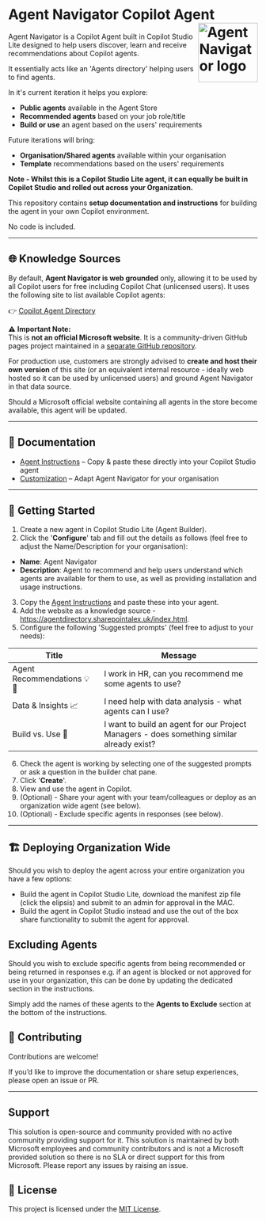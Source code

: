 # Agent Navigator Copilot Agent <img align="right" src="assets/agent-navigator-logo.png" alt="Agent Navigator logo" width="120">
Agent Navigator is a Copilot Agent built in Copilot Studio Lite designed to help users discover, learn and receive recommendations about Copilot agents. 

It essentially acts like an 'Agents directory' helping users to find agents. 

In it's current iteration it helps you explore:
- **Public agents** available in the Agent Store
- **Recommended agents** based on your job role/title
- **Build or use** an agent based on the users' requirements

Future iterations will bring:
- **Organisation/Shared agents** available within your organisation
- **Template** recommendations based on the users' requirements

**Note - Whilst this is a Copilot Studio Lite agent, it can equally be built in Copilot Studio and rolled out across your Organization.**

This repository contains **setup documentation and instructions** for building the agent in your own Copilot environment.  

No code is included.

---

## 🌐 Knowledge Sources

By default, **Agent Navigator is web grounded** only, allowing it to be used by all Copilot users for free including Copilot Chat (unlicensed users). 
It uses the following site to list available Copilot agents:

👉 [Copilot Agent Directory](https://agentdirectory.sharepointalex.uk/index.html)

⚠️ **Important Note:**  
This is **not an official Microsoft website**. It is a community-driven GitHub pages project maintained in a [separate GitHub repository](https://github.com/alexc-msft/copilot-agent-directory).  

For production use, customers are strongly advised to **create and host their own version** of this site (or an equivalent internal resource - ideally web hosted so it can be used by unlicensed users) and ground Agent Navigator in that data source. 

Should a Microsoft official website containing all agents in the store become available, this agent will be updated.

---

## 📖 Documentation

- [Agent Instructions](docs/Instructions.md) – Copy & paste these directly into your Copilot Studio agent
- [Customization](docs/customization.md) – Adapt Agent Navigator for your organisation

---

## 🚀 Getting Started

1. Create a new agent in Copilot Studio Lite (Agent Builder).
2. Click the '**Configure**' tab and fill out the details as follows (feel free to adjust the Name/Description for your organisation):

- **Name**: Agent Navigator
- **Description**: Agent to recommend and help users understand which agents are available for them to use, as well as providing installation and usage instructions.

3. Copy the [Agent Instructions](docs/instructions.md) and paste these into your agent.
4. Add the website as a knowledge source - https://agentdirectory.sharepointalex.uk/index.html.
5. Configure the following 'Suggested prompts' (feel free to adjust to your needs):

| Title | Message |
|----------|----------|
| Agent Recommendations 💡 👥   | I work in HR, can you recommend me some agents to use?  |
| Data & Insights 📈   | I need help with data analysis - what agents can I use?   |
| Build vs. Use 🧭    | I want to build an agent for our Project Managers - does something similar already exist?   |

6. Check the agent is working by selecting one of the suggested prompts or ask a question in the builder chat pane.
7. Click '**Create**'.
8. View and use the agent in Copilot.
9. (Optional) - Share your agent with your team/colleagues or deploy as an organization wide agent (see below).
10. (Optional) - Exclude specific agents in responses (see below). 

---

## 🏗️ Deploying Organization Wide

Should you wish to deploy the agent across your entire organization you have a few options:

- Build the agent in Copilot Studio Lite, download the manifest zip file (click the elipsis) and submit to an admin for approval in the MAC.
- Build the agent in Copilot Studio instead and use the out of the box share functionality to submit the agent for approval.

## Excluding Agents

Should you wish to exclude specific agents from being recommended or being returned in responses e.g. if an agent is blocked or not approved for use in your organization, this can be done by updating the dedicated section in the instructions. 

Simply add the names of these agents to the **Agents to Exclude** section at the bottom of the instructions.

## 🤝 Contributing

Contributions are welcome!  

If you’d like to improve the documentation or share setup experiences, please open an issue or PR.

---

## Support

This solution is open-source and community provided with no active community providing support for it. This solution is maintained by both Microsoft employees and community contributors and is not a Microsoft provided solution so there is no SLA or direct support for this from Microsoft. Please report any issues by raising an issue.

## 📜 License

This project is licensed under the [MIT License](LICENSE).

